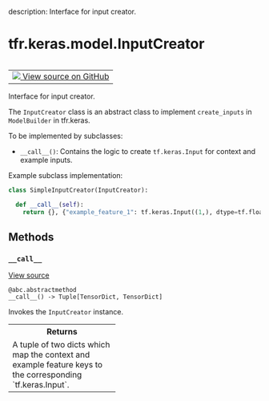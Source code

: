 description: Interface for input creator.

<div itemscope itemtype="http://developers.google.com/ReferenceObject">
<meta itemprop="name" content="tfr.keras.model.InputCreator" />
<meta itemprop="path" content="Stable" />
<meta itemprop="property" content="__call__"/>
</div>

# tfr.keras.model.InputCreator

<!-- Insert buttons and diff -->

<table class="tfo-notebook-buttons tfo-api nocontent" align="left">
<td>
  <a target="_blank" href="https://github.com/tensorflow/ranking/tree/master/tensorflow_ranking/python/keras/model.py#L385-L414">
    <img src="https://www.tensorflow.org/images/GitHub-Mark-32px.png" />
    View source on GitHub
  </a>
</td>
</table>

Interface for input creator.

<!-- Placeholder for "Used in" -->

The `InputCreator` class is an abstract class to implement `create_inputs` in
`ModelBuilder` in tfr.keras.

To be implemented by subclasses:

*   `__call__()`: Contains the logic to create `tf.keras.Input` for context and
    example inputs.

Example subclass implementation:

```python
class SimpleInputCreator(InputCreator):

  def __call__(self):
    return {}, {"example_feature_1": tf.keras.Input((1,), dtype=tf.float32)}
```

## Methods

<h3 id="__call__"><code>__call__</code></h3>

<a target="_blank" href="https://github.com/tensorflow/ranking/tree/master/tensorflow_ranking/python/keras/model.py#L406-L414">View
source</a>

<pre class="devsite-click-to-copy prettyprint lang-py tfo-signature-link">
<code>@abc.abstractmethod</code>
<code>__call__() -> Tuple[TensorDict, TensorDict]
</code></pre>

Invokes the `InputCreator` instance.

<!-- Tabular view -->
 <table class="responsive fixed orange">
<colgroup><col width="214px"><col></colgroup>
<tr><th colspan="2">Returns</th></tr>
<tr class="alt">
<td colspan="2">
A tuple of two dicts which map the context and example feature keys to
the corresponding `tf.keras.Input`.
</td>
</tr>

</table>
